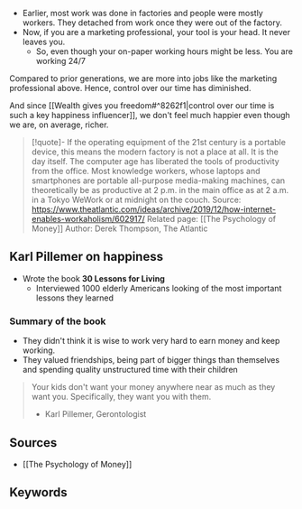 - Earlier, most work was done in factories and people were mostly workers. They detached from work once they were out of the factory.
- Now, if you are a marketing professional, your tool is your head. It never leaves you.
	- So, even though your on-paper working hours might be less. You are working 24/7

Compared to prior generations, we are more into jobs like the marketing professional above. Hence, control over our time has diminished.

And since [[Wealth gives you freedom#^8262f1|control over our time is such a key happiness influencer]], we don't feel much happier even though we are, on average, richer.


> [!quote]- If the operating equipment of the 21st century is a portable device, this means the modern factory is not a place at all. It is the day itself. The computer age has liberated the tools of productivity from the office. Most knowledge workers, whose laptops and smartphones are portable all-purpose media-making machines, can theoretically be as productive at 2 p.m. in the main office as at 2 a.m. in a Tokyo WeWork or at midnight on the couch.
> Source: https://www.theatlantic.com/ideas/archive/2019/12/how-internet-enables-workaholism/602917/
> Related page: [[The Psychology of Money]]
> Author: Derek Thompson, The Atlantic

## Karl Pillemer on happiness
- Wrote the book **30 Lessons for Living**
	- Interviewed 1000 elderly Americans looking of the most important lessons they learned

### Summary of the book
- They didn't think it is wise to work very hard to earn money and keep working.
- They valued friendships, being part of bigger things than themselves and spending quality unstructured time with their children
> Your kids don't want your money anywhere near as much as they want you. Specifically, they want you with them.
> - Karl Pillemer, Gerontologist

## Sources
- [[The Psychology of Money]]
## Keywords
